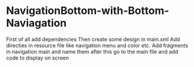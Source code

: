 # NavigationBottom-with-Bottom-Naviagation

First of all add dependencies
Then create some design in main.xml
Add directies in resource file like navigation menu and color etc.
Add fragments in navigation main and name them
after this go to the main file and add code to display on screen
